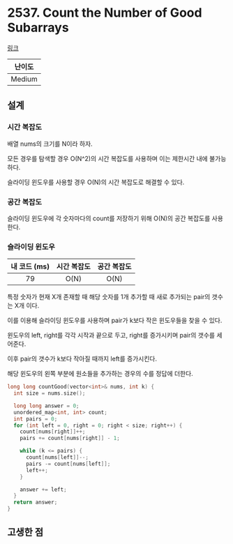 # 2537. Count the Number of Good Subarrays

[링크](https://leetcode.com/problems/count-the-number-of-good-subarrays/description/)

| 난이도 |
| :----: |
| Medium |

## 설계

### 시간 복잡도

배열 nums의 크기를 N이라 하자.

모든 경우를 탐색할 경우 O(N^2)의 시간 복잡도를 사용하며 이는 제한시간 내에 불가능하다.

슬라이딩 윈도우를 사용할 경우 O(N)의 시간 복잡도로 해결할 수 있다.

### 공간 복잡도

슬라이딩 윈도우에 각 숫자마다의 count를 저장하기 위해 O(N)의 공간 복잡도를 사용한다.

### 슬라이딩 윈도우

| 내 코드 (ms) | 시간 복잡도 | 공간 복잡도 |
| :----------: | :---------: | :---------: |
|      79      |    O(N)     |    O(N)     |

특정 숫자가 현재 X개 존재할 때 해당 숫자를 1개 추가할 때 새로 추가되는 pair의 갯수는 X개 이다.

이를 이용해 슬라이딩 윈도우를 사용하며 pair가 k보다 작은 윈도우들을 찾을 수 있다.

윈도우의 left, right를 각각 시작과 끝으로 두고, right를 증가시키며 pair의 갯수를 세어준다.

이후 pair의 갯수가 k보다 작아질 때까지 left를 증가시킨다.

해당 윈도우의 왼쪽 부분에 원소들을 추가하는 경우의 수를 정답에 더한다.

```cpp
long long countGood(vector<int>& nums, int k) {
  int size = nums.size();

  long long answer = 0;
  unordered_map<int, int> count;
  int pairs = 0;
  for (int left = 0, right = 0; right < size; right++) {
    count[nums[right]]++;
    pairs += count[nums[right]] - 1;

    while (k <= pairs) {
      count[nums[left]]--;
      pairs -= count[nums[left]];
      left++;
    }

    answer += left;
  }
  return answer;
}
```

## 고생한 점
